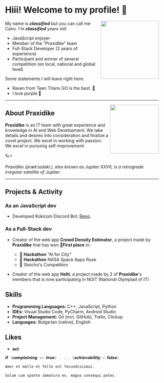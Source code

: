 # Hiii! Welcome to my profile! 👋

<p>
 <img width="190" align='right' src="https://i.imgur.com/DFcjx6d.png">
 </p>

My name is ***classified*** but you can call me Cairo. I'm ***classified*** years old:

- JavaScript enjoyer
- Member of the "Praxidike" team
- Full-Stack Developer (2 years of experience)
- Participant and winner of several competition (on local, national and global level)

Some statements I will leave right here:

- Raven from Teen Titans GO is the best. 💜
- I love purple 💜

 ---
 <p>
 <img width="160" align='right' src="https://i.imgur.com/Ek5IE2A.png">
 </p>

## About Praxidike

**Praxidike** is an IT team with great experience and knowledge in AI and Web Development. We take details and desires into consideration and finalize a covet project. We excel in working with passion. We excel in pursuing self-improvement.

🪐⭐

*Praxidike /prækˈsɪdəkiː/, also known as Jupiter XXVII, is a retrograde irregular satellite of Jupiter.*

  ---

## Projects & Activity

### **As an JavaScript dev**

- Developed Kokicoin Discord Bot: [Repo](https://github.com/Zakrok09/kokicoin).

### As a Full-Stack dev

- Creator of the web app **Crowd Density Estimator**, a project made by **Praxidike** that has won **🥇First place** in:

  - 🤖 **Hackathon** "AI for City"
  - 🚀 **Hackathon** NASA Space Apps Ruse
  - 💩 Stoicho's Competition

- Creator of the web app **Helti**, a project made by 2 of **Praxidike**'s members that is now participating in NOIT (National Olympiad of IT)

## Skills

- **Programming Languages:** C++, JavaScript, Python
- **IDEs:** Visual Studio Code, PyCharm, Android Studio
- **Project Management:** Git (incl. GitHub), Trello, Clickup
- **Languages:** Bulgarian (native), English

## Likes

- **act**

```c
𝙞𝙛 (𝙘𝙤𝙢𝙥𝙡𝙖𝙞𝙣𝙞𝙣𝙜 == 𝙩𝙧𝙪𝙚) . . . {𝙖𝙘𝙝𝙞𝙚𝙫𝙖𝙗𝙞𝙡𝙞𝙩𝙮 = 𝙛𝙖𝙡𝙨𝙚}
```

```c
Amor et melle et felle est fecundissimus. 

Solum cum sponte immatura es, magna consequi potes.
```
